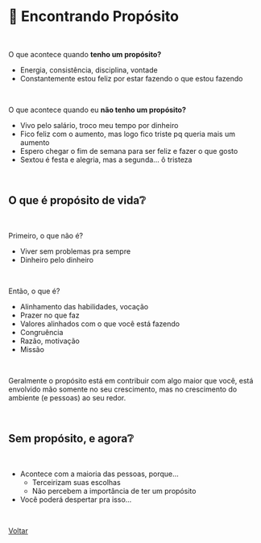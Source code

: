 # 🎯 Encontrando Propósito 

<br>

O que acontece quando **tenho um propósito?**

- Energia, consistência, disciplina, vontade
- Constantemente estou feliz por estar fazendo o que estou fazendo

<br>

O que acontece quando eu **não tenho um propósito?**

- Vivo pelo salário, troco meu tempo por dinheiro
- Fico feliz com o aumento, mas logo fico triste pq queria mais um aumento
- Espero chegar o fim de semana para ser feliz e fazer o que gosto
- Sextou é festa e alegria, mas a segunda… ô tristeza

<br>

## O que é propósito de vida❔

<br>

Primeiro, o que não é?

- Viver sem problemas pra sempre
- Dinheiro pelo dinheiro

<br>

Então, o que é?

- Alinhamento das habilidades, vocação
- Prazer no que faz
- Valores alinhados com o que você está fazendo
- Congruência
- Razão, motivação
- Missão

<br>

Geralmente o propósito está em contribuir com algo maior que você, está envolvido mão somente no seu crescimento, mas no crescimento do ambiente (e pessoas) ao seu redor.

<br>

## Sem propósito, e agora❔

<br>

- Acontece com a maioria das pessoas, porque…
    - Terceirizam suas escolhas
    - Não percebem a importância de ter um propósito
- Você poderá despertar pra isso...

<br>

<a href="./README.md">Voltar</a>